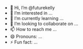 - 👋 Hi, I’m @futurekelly
- 👀 I’m interested in ...
- 🌱 I’m currently learning ...
- 💞️ I’m looking to collaborate on ...
- 📫 How to reach me ...
- 😄 Pronouns: ...
- ⚡ Fun fact: ...

<!---
futurekelly/futurekelly is a ✨ special ✨ repository because its `README.md` (this file) appears on your GitHub profile.
You can click the Preview link to take a look at your changes.
--->
